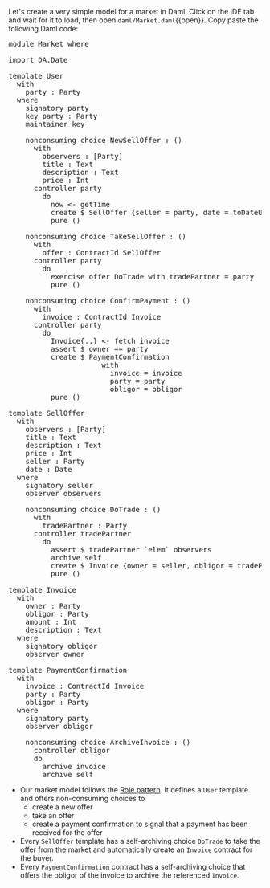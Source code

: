 Let's create a very simple model for a market in Daml. Click on the IDE tab and wait for it to
load, then open `daml/Market.daml`{{open}}. Copy paste the following Daml code:

<pre class="file"i data-filename="daml/Market.daml" data-target="append">
module Market where

import DA.Date

template User
  with
    party : Party
  where
    signatory party
    key party : Party
    maintainer key

    nonconsuming choice NewSellOffer : ()
      with
        observers : [Party]
        title : Text
        description : Text
        price : Int
      controller party
        do
          now <- getTime
          create $ SellOffer {seller = party, date = toDateUTC now, ..}
          pure ()

    nonconsuming choice TakeSellOffer : ()
      with
        offer : ContractId SellOffer
      controller party
        do
          exercise offer DoTrade with tradePartner = party
          pure ()

    nonconsuming choice ConfirmPayment : ()
      with
        invoice : ContractId Invoice
      controller party
        do
          Invoice{..} <- fetch invoice
          assert $ owner == party
          create $ PaymentConfirmation
                      with
                        invoice = invoice
                        party = party
                        obligor = obligor
          pure ()

template SellOffer
  with
    observers : [Party]
    title : Text
    description : Text
    price : Int
    seller : Party
    date : Date
  where
    signatory seller
    observer observers

    nonconsuming choice DoTrade : ()
      with
        tradePartner : Party
      controller tradePartner
        do
          assert $ tradePartner `elem` observers
          archive self
          create $ Invoice {owner = seller, obligor = tradePartner, amount = price, description = title}
          pure ()

template Invoice
  with
    owner : Party
    obligor : Party
    amount : Int
    description : Text
  where
    signatory obligor
    observer owner

template PaymentConfirmation
  with
    invoice : ContractId Invoice
    party : Party
    obligor : Party
  where
    signatory party
    observer obligor

    nonconsuming choice ArchiveInvoice : ()
      controller obligor
      do
        archive invoice
        archive self
</pre>

- Our market model follows the [Role pattern](https://daml.com/interactive-tutorials/fundamental-concepts/choices-role-pattern). It defines a `User` template and offers non-consuming choices to
  - create a new offer
  - take an offer
  - create a payment confirmation to signal that a payment has been received for the offer
- Every `SellOffer` template has a self-archiving choice `DoTrade` to take the offer from the market
  and automatically create an `Invoice` contract for the buyer.
- Every `PaymentConfirmation` contract has a self-archiving choice that offers the obligor of the
  invoice to archive the referenced `Invoice`.
